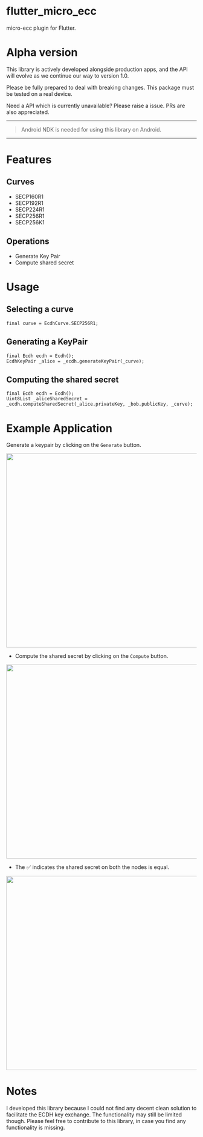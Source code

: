 # flutter_micro_ecc

micro-ecc plugin for Flutter.

# Alpha version
This library is actively developed alongside production apps, and the API will evolve as we continue our way to version 1.0.

Please be fully prepared to deal with breaking changes. This package must be tested on a real device.

Need a API which is currently unavailable? Please raise a issue. PRs are also appreciated.


---

> Android NDK is needed for using this library on Android.

---

# Features

## Curves
- SECP160R1
- SECP192R1
- SECP224R1
- SECP256R1
- SECP256K1

## Operations
- Generate Key Pair
- Compute shared secret

# Usage

## Selecting a curve

```
final curve = EcdhCurve.SECP256R1;
```

## Generating a KeyPair

```
final Ecdh ecdh = Ecdh();
EcdhKeyPair _alice = _ecdh.generateKeyPair(_curve);
```


## Computing the shared secret

```
final Ecdh ecdh = Ecdh();
Uint8List _aliceSharedSecret = _ecdh.computeSharedSecret(_alice.privateKey, _bob.publicKey, _curve);
```

# Example Application


Generate a keypair by clicking on the `Generate` button.

<img src="./samples/Startup.png" width="512">


- Compute the shared secret by clicking on the `Compute` button.

<img src="./samples/GenerateKeyPair.png" width="512">


- The &#9989; indicates the shared secret on both the nodes is equal.

<img src="./samples/ComputeSharedSecret.png" width="512">

# Notes
I developed this library because I could not find any decent clean solution to facilitate the ECDH key exchange. The functionality may still be limited though. Please feel free to contribute to this library, in case you find any functionality is missing.
